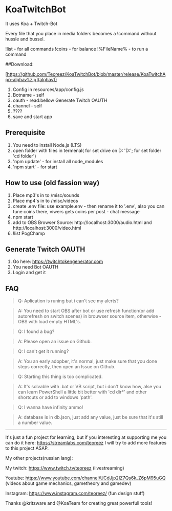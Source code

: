 # KoaTwitchBot

It uses Koa + Twitch-Bot

Every file that you place in media folders becomes a !command without hussle and bussel.

!list - for all commands
!coins - for balance
!%FileName% - to run a command

##Download:

[https://github.com/Teoreez/KoaTwitchBot/blob/master/release/KoaTwitchApp-alphav1.zip](alphav1)

1. Config in resources/app/config.js
2. Botname - self
3. oauth - read:bellow Generate Twitch OAUTH
4. channel - self
5. ????
6. save and start app

## Prerequisite

1. You need to install Node.js (LTS)
2. open folder with files in termenal( for set drive on D: 'D:'; for set folder 'cd folder')
3. 'npm update' - for install all node_modules
4. 'npm start' - for start

## How to use (old fassion way)

1. Place mp3's in to /misc/sounds
2. Place mp4`s in to /misc/videos
3. create .env file: use example.env - then rename it to '.env', also you can tune coins there, viwers gets coins per post - chat message
4. npm start
5. add to OBS Browser Source: http://localhost:3000/audio.html and http://localhost:3000/video.html
6. !list PogChamp

## Generate Twitch OAUTH

1. Go here: https://twitchtokengenerator.com
2. You need Bot OAUTH
3. Login and get it

## FAQ

>Q: Aplication is runing but i can't see my alerts?

>A: You need to start OBS after bot or use refresh function(or add autorefresh on switch scenes) in brouwser source item, otherwise - OBS with load empty HTML's.

>Q: I found a bug?

>A: Please open an issue on Github.

>Q: I can't get it running?

>A: You an early adopber, it's normal, just make sure that you done steps correctly, then open an Issue on Github.

>Q: Starting this thing is too complicated.

>A: It's solvable with .bat or VB script, but i don't know how, alse you can learn PowerShell a little bit better with 'cd dir*' and other shortcuts or add to windows 'path'.

>Q: I wanna have infinity ammo!

>A: database is in db.json, just add any value, just be sure that it's still a number value.

*****

It's just a fun project for learning, but if you interesting at supporting me you can do it here: https://streamlabs.com/teoreez
I will try to add more features to this project ASAP.

My other projects(russian lang):

My twitch: https://www.twitch.tv/teoreez (livestreaming)

Youtube: https://www.youtube.com/channel/UCdJjp2IZ7Qs6k_Z6pM95uGQ (videos about game mechanics, gametheory and gamedev)

Instagram: https://www.instagram.com/teoreez/ (fun design stuff)

Thanks @kritzware and @KoaTeam for creating great powerfull tools!
